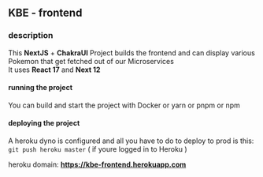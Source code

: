 ## KBE - frontend

### description

This **NextJS** + **ChakraUI** Project builds the frontend and can display various Pokemon that get fetched out of our Microservices <br/>
It uses **React 17** and **Next 12**<br/>

#### running the project

You can build and start the project with Docker or yarn or pnpm or npm

#### deploying the project

A heroku dyno is configured and all you have to do to deploy to prod is this: `git push heroku master` ( if youre logged
in to Heroku )

heroku domain: **https://kbe-frontend.herokuapp.com**

